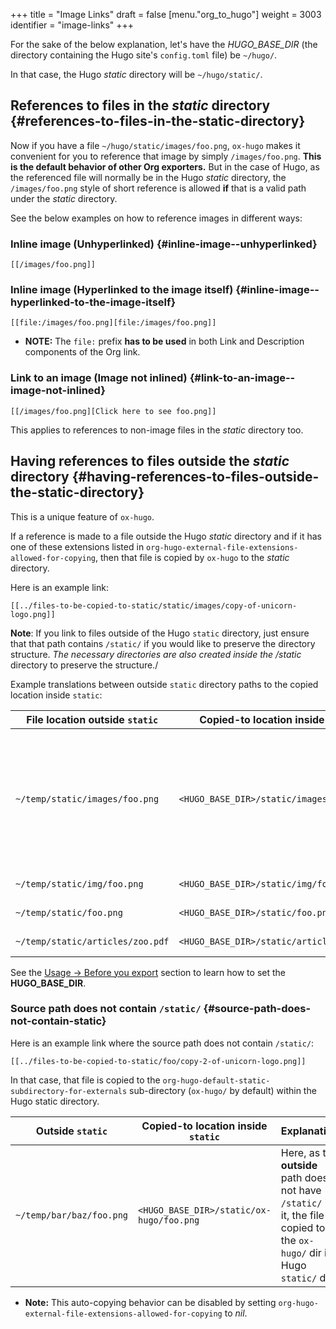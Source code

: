 +++
title = "Image Links"
draft = false
[menu."org_to_hugo"]
  weight = 3003
  identifier = "image-links"
+++

For the sake of the below explanation, let's have the _HUGO\_BASE\_DIR_
(the directory containing the Hugo site's `config.toml` file) be
`~/hugo/`.

In that case, the Hugo _static_ directory will be `~/hugo/static/`.


## References to files in the _static_ directory {#references-to-files-in-the-static-directory}

Now if you have a file `~/hugo/static/images/foo.png`, `ox-hugo` makes
it convenient for you to reference that image by simply
`/images/foo.png`. **This is the default behavior of other Org
exporters.** But in the case of Hugo, as the referenced file will
normally be in the Hugo _static_ directory, the `/images/foo.png`
style of short reference is allowed **if** that is a valid path under
the _static_ directory.

See the below examples on how to reference images in different ways:


### Inline image (Unhyperlinked) {#inline-image--unhyperlinked}

```
[[/images/foo.png]]
```


### Inline image (Hyperlinked to the image itself) {#inline-image--hyperlinked-to-the-image-itself}

```
[[file:/images/foo.png][file:/images/foo.png]]
```

-   **NOTE:** The `file:` prefix **has to be used** in both Link and
    Description components of the Org link.


### Link to an image (Image not inlined) {#link-to-an-image--image-not-inlined}

```
[[/images/foo.png][Click here to see foo.png]]
```

This applies to references to non-image files in the _static_
directory too.


## Having references to files **outside** the _static_ directory {#having-references-to-files-outside-the-static-directory}

This is a unique feature of `ox-hugo`.

If a reference is made to a file outside the Hugo _static_ directory
and if it has one of these extensions listed in
`org-hugo-external-file-extensions-allowed-for-copying`, then that
file is copied by `ox-hugo` to the _static_ directory.

Here is an example link:

```
[[../files-to-be-copied-to-static/static/images/copy-of-unicorn-logo.png]]
```

**Note**: If you link to files outside of the Hugo `static` directory,
just ensure that that path contains `/static/` if you would like to
preserve the directory structure. _The necessary directories are also
created inside the /static_ directory to preserve the structure./

Example translations between outside `static` directory paths to the
copied location inside `static`:

File location outside `static`   | Copied-to location inside `static`        | Explanation
---------------------------------|-------------------------------------------|-----------------------------------------------------------------------------------------------------------
`~/temp/static/images/foo.png`   | `<HUGO_BASE_DIR>/static/images/foo.png`   | If the **outside** path has `/static/` in it, the directory structure after that is preserved when copied.
`~/temp/static/img/foo.png`      | `<HUGO_BASE_DIR>/static/img/foo.png`      | (same as above)
`~/temp/static/foo.png`          | `<HUGO_BASE_DIR>/static/foo.png`          | (same as above)
`~/temp/static/articles/zoo.pdf` | `<HUGO_BASE_DIR>/static/articles/zoo.pdf` | (same as above)

See the [Usage → Before you export](/doc/usage#before-you-export) section to learn how to set the
**HUGO\_BASE\_DIR**.


### Source path does not contain `/static/` {#source-path-does-not-contain-static}

Here is an example link where the source path does not contain
`/static/`:

```
[[../files-to-be-copied-to-static/foo/copy-2-of-unicorn-logo.png]]
```

In that case, that file is copied to the
`org-hugo-default-static-subdirectory-for-externals` sub-directory
(`ox-hugo/` by default) within the Hugo static directory.

Outside `static`         | Copied-to location inside `static`       | Explanation
-------------------------|------------------------------------------|------------------------------------------------------------------------------------------------------------------------------
`~/temp/bar/baz/foo.png` | `<HUGO_BASE_DIR>/static/ox-hugo/foo.png` | Here, as the **outside** path does not have `/static/` in it, the file is copied to the `ox-hugo/` dir in Hugo `static/` dir.

-   **Note:** This auto-copying behavior can be disabled by setting
    `org-hugo-external-file-extensions-allowed-for-copying` to
    _nil_.
